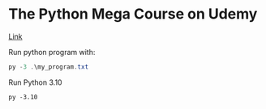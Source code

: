 # The Python Mega Course on Udemy

[Link](https://www.udemy.com/course/the-python-mega-course/)

Run python program with:

```powershell
py -3 .\my_program.txt
```

Run Python 3.10

```commandline
py -3.10
```
